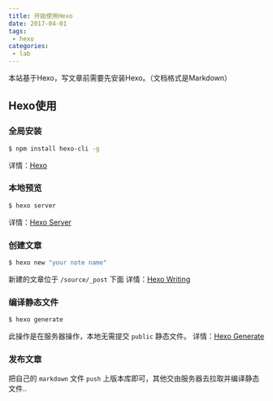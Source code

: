 ```yaml
---
title: 开始使用Hexo
date: 2017-04-01
tags:
 - hexo
categories:
 - lab
---
```

本站基于Hexo，写文章前需要先安装Hexo。（文档格式是Markdown）
<!--more-->

## Hexo使用

### 全局安装

``` bash
$ npm install hexo-cli -g
```
详情：[Hexo](https://hexo.io/)


### 本地预览

``` bash
$ hexo server
```
详情：[Hexo Server](https://hexo.io/docs/server.html)


### 创建文章

``` bash
$ hexo new "your note name"
```
新建的文章位于 `/source/_post` 下面
详情：[Hexo Writing](https://hexo.io/docs/writing.html)


### 编译静态文件

``` bash
$ hexo generate
```
此操作是在服务器操作，本地无需提交 `public` 静态文件。
详情：[Hexo Generate](https://hexo.io/docs/generating.html)


### 发布文章

把自己的 `markdown` 文件 `push` 上版本库即可，其他交由服务器去拉取并编译静态文件..

